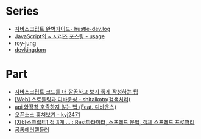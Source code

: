 # Series
- [자바스크립트 완벽가이드- hustle-dev.log](https://velog.io/@hustle-dev/%EC%9E%90%EB%B0%94%EC%8A%A4%ED%81%AC%EB%A6%BD%ED%8A%B8-%EC%99%84%EB%B2%BD%EA%B0%80%EC%9D%B4%EB%93%9C-%EC%8A%A4%ED%84%B0%EB%94%94-%EC%8B%9C%EC%9E%91)
- [JavaScript의 ~ 시리즈 포스팅 - usage](https://usage.tistory.com/122)
- [roy-jung](https://roy-jung.github.io/categories/fe/javascript/)
- [devkingdom](https://devkingdom.tistory.com/category/Programming/WEB)

# Part
- [자바스크립트 코드를 더 깔끔하고 보기 좋게 작성하는 팁](https://gingerkang.tistory.com/126)
- [[Web] 스로틀링과 디바운싱 - shitaikoto(검색처리)](https://velog.io/@shitaikoto/Web-Throttling-Debouncing)
- [api 와장창 호출하지 않는 법 (Feat. 디바운스)](https://velog.io/@greencloud/api-%EC%99%80%EC%9E%A5%EC%B0%BD-%ED%98%B8%EC%B6%9C%ED%95%98%EC%A7%80-%EC%95%8A%EB%8A%94-%EB%B2%95-Feat.-%EB%94%94%EB%B0%94%EC%9A%B4%EC%8A%A4)
- [오픈소스 훔쳐보기 - kyj2471](https://velog.io/@kyj2471/%EC%98%A4%ED%94%88%EC%86%8C%EC%8A%A4-%ED%9B%94%EC%B3%90%EB%B3%B4%EA%B8%B0)
- [[자바스크립트] 점 3개 ... : Rest파라미터, 스프레드 문법, 객체 스프레드 프로퍼티](https://curryyou.tistory.com/236)
- [공통에러핸들러](https://leeiopd.tistory.com/entry/%EB%B6%84%EC%82%B0%EB%90%9C-AWS-Lambda-%ED%95%A8%EC%88%98%EC%97%90%EC%84%9C-%EC%97%90%EB%9F%AC-%EA%B4%80%EB%A6%AC%EB%A5%BC-%EC%9C%84%ED%95%9C-%EC%A4%91%EC%95%99-%EC%A7%91%EC%A4%91%EC%8B%9D-%EC%97%90%EB%9F%AC-%ED%95%B8%EB%93%A4%EB%A7%81-%EC%A0%84%EB%9E%B5)
